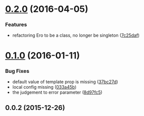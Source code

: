<a name="0.2.0"></a>
# [0.2.0](https://github.com/adoyle-h/Ero.js/compare/v0.1.0...v0.2.0) (2016-04-05)


### Features

* refactoring Ero to be a class, no longer be singleton ([7c25daf](https://github.com/adoyle-h/Ero.js/commit/7c25daf))



<a name="0.1.0"></a>
# [0.1.0](https://github.com/adoyle-h/Ero.js/compare/v0.0.2...v0.1.0) (2016-01-11)


### Bug Fixes

* default value of template prop is missing ([37bc27d](https://github.com/adoyle-h/Ero.js/commit/37bc27d))
* local config missing ([033a45b](https://github.com/adoyle-h/Ero.js/commit/033a45b))
* the judgement to error parameter ([8d97fc5](https://github.com/adoyle-h/Ero.js/commit/8d97fc5))



<a name="0.0.2"></a>
## 0.0.2 (2015-12-26)




